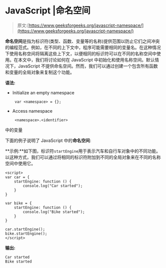 # JavaScript |命名空间

> 原文:[https://www.geeksforgeeks.org/javascript-namespace/](https://www.geeksforgeeks.org/javascript-namespace/)

**命名空间**是指为标识符(类型、函数、变量等的名称)提供范围以防止它们之间冲突的编程范式。例如，在不同的上下文中，程序可能需要相同的变量名。在这种情况下使用名称空间将隔离这些上下文，以便相同的标识符可以在不同的名称空间中使用。在本文中，我们将讨论如何在 JavaScript 中初始化和使用名称空间。默认情况下，JavaScript 不提供命名空间。然而，我们可以通过创建一个包含所有函数和变量的全局对象来复制这个功能。

**语法:**

*   Initialize an empty namespace

    ```
     var <namespace> = {}; 
    ```

*   Access namespace

    ```
     <namespace>.<identifier> 
    ```

中的变量

下面的例子说明了 JavaScript 中的**命名空间**:

**示例:**如下图，标识符`startEngine`用于表示汽车和自行车对象中的不同功能。以这种方式，我们可以通过将相同的标识符附加到不同的全局对象来在不同的名称空间中使用它。

```
<script>
var car = {
    startEngine: function () {
        console.log("Car started");             
    }        
}

var bike = {
    startEngine: function () {
        console.log("Bike started");
    }
}

car.startEngine();
bike.startEngine();
</script>
```

**输出:**

```
Car started
Bike started
```